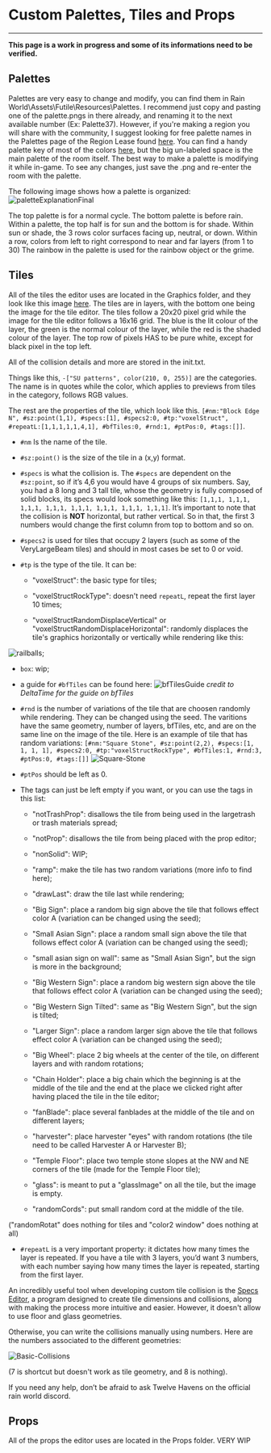 # Custom Palettes, Tiles and Props

---

**This page is a work in progress and some of its informations need to be verified.**

## Palettes

Palettes are very easy to change and modify, you can find them in Rain World\Assets\Futile\Resources\Palettes. I recommend just copy and pasting one of the palette.pngs in there already, and renaming it to the next available number (Ex: Palette37). However, if you're making a region you will share with the community, I suggest looking for free palette names in the Palettes page of the Region Lease found [here](https://docs.google.com/spreadsheets/d/14wt42_ZalI5di8zpUFx3WvPWldC_L7SwIbgb_TxOpUk/edit#gid=1310131772). You can find a handy palette key of most of the colors [here](https://i.imgur.com/6rI8pWa.png), but the big un-labeled space is the main palette of the room itself. The best way to make a palette is modifying it while in-game. To see any changes, just save the .png and re-enter the room with the palette.

The following image shows how a palette is organized:
![paletteExplanationFinal](../../../assets/regionDevelopment/levelEditor/paletteExplanationFinal.png)

The top palette is for a normal cycle. The bottom palette is before rain.
Within a palette, the top half is for sun and the bottom is for shade.
Within sun or shade, the 3 rows color surfaces facing up, neutral, or down.
Within a row, colors from left to right correspond to near and far layers (from 1 to 30)
The rainbow in the palette is used for the rainbow object or the grime.


## Tiles

All of the tiles the editor uses are located in the Graphics folder, and they look like this image [here](https://i.imgur.com/iiz0s3u.png). The tiles are in layers, with the bottom one being the image for the tile editor. The tiles follow a 20x20 pixel grid while the image for the tile editor follows a 16x16 grid. The blue is the lit colour of the layer, the green is the normal colour of the layer, while the red is the shaded colour of the layer. The top row of pixels HAS to be pure white, except for black pixel in the top left.

All of the collision details and more are stored in the init.txt.

Things like this, `-["SU patterns", color(210, 0, 255)]`
are the categories. The name is in quotes while the color, which applies to previews from tiles in the category, follows RGB values. 

The rest are the properties of the tile, which look like this. `[#nm:"Block Edge N", #sz:point(1,1), #specs:[1], #specs2:0, #tp:"voxelStruct", #repeatL:[1,1,1,1,1,4,1], #bfTiles:0, #rnd:1, #ptPos:0, #tags:[]]`. 

- `#nm` Is the name of the tile. 

- `#sz:point()` is the size of the tile in a (x,y) format. 

- `#specs` is what the collision is. The `#specs` are dependent on the `#sz:point`, so if it’s 4,6 you would have 4 groups of six numbers. Say, you had a 8 long and 3 tall tile, whose the geometry is fully composed of solid blocks, its specs would look something like this: `[1,1,1, 1,1,1, 1,1,1, 1,1,1, 1,1,1, 1,1,1, 1,1,1, 1,1,1]`.
It’s important to note that the collision is **NOT** horizontal, but rather vertical. So in that, the first 3 numbers would change the first column from top to bottom and so on.

- `#specs2` is used for tiles that occupy 2 layers (such as some of the VeryLargeBeam tiles) and should in most cases be set to 0 or void.

- `#tp` is the type of the tile. It can be: 

	- "voxelStruct": the basic type for tiles;

	- "voxelStructRockType": doesn't need `repeatL`, repeat the first layer 10 times;

	- "voxelStructRandomDisplaceVertical" or "voxelStructRandomDisplaceHorizontal": randomly displaces the tile's graphics horizontally or vertically while rendering like this:

![railballs](../../../assets/regionDevelopment/levelEditor/railballs.png);

- `box`: wip;

- a guide for `#bfTiles` can be found here: 
![bfTilesGuide](../../../assets/regionDevelopment/levelEditor/bfTilesGuide.png)
*credit to DeltaTime for the guide on bfTiles*

- `#rnd` is the number of variations of the tile that are choosen randomly while rendering. They can be changed using the seed. The varitions have the same geometry, number of layers, bfTiles, etc, and are on the same line on the image of the tile. Here is an example of tile that has random variations:
```[#nm:"Square Stone", #sz:point(2,2), #specs:[1, 1, 1, 1], #specs2:0, #tp:"voxelStructRockType", #bfTiles:1, #rnd:3, #ptPos:0, #tags:[]]```
![Square-Stone](../../../assets/regionDevelopment/levelEditor/Square-Stone.png)

- `#ptPos` should be left as 0.

- The tags can just be left empty if you want, or you can use the tags in this list: 

	- "notTrashProp": disallows the tile from being used in the largetrash or trash materials spread;

	- "notProp": disallows the tile from being placed with the prop editor;

	- "nonSolid": WIP;

	- "ramp": make the tile has two random variations (more info to find here);

	- "drawLast": draw the tile last while rendering;

	- "Big Sign": place a random big sign above the tile that follows effect color A (variation can be changed using the seed);

	- "Small Asian Sign": place a random small sign above the tile that follows effect color A (variation can be changed using the seed);

	- "small asian sign on wall": same as "Small Asian Sign", but the sign is more in the background;

	- "Big Western Sign": place a random big western sign above the tile that follows effect color A (variation can be changed using the seed);

	- "Big Western Sign Tilted": same as "Big Western Sign", but the sign is tilted;

	- "Larger Sign": place a random larger sign above the tile that follows effect color A (variation can be changed using the seed);

	- "Big Wheel": place 2 big wheels at the center of the tile, on different layers and with random rotations;

	- "Chain Holder": place a big chain which the beginning is at the middle of the tile and the end at the place we clicked right after having placed the tile in the tile editor;

	- "fanBlade": place several fanblades at the middle of the tile and on different layers;

	- "harvester": place harvester "eyes" with random rotations (the tile need to be called Harvester A or Harvester B);

	- "Temple Floor": place two temple stone slopes at the NW and NE corners of the tile (made for the Temple Floor tile);

	- "glass": is meant to put a "glassImage" on all the tile, but the image is empty.

	- "randomCords": put small random cord at the middle of the tile.

("randomRotat" does nothing for tiles and "color2 window" does nothing at all)

- `#repeatL` is a very important property: it dictates how many times the layer is repeated. If you have a tile with 3 layers, you’d want 3 numbers, with each number saying how many times the layer is repeated, starting from the first layer.

An incredibly useful tool when developing custom tile collision is the [Specs Editor](https://drive.google.com/file/d/17hWH494JwnAOrjo3Xyh8J_QZbbuAA3CO/view), a program designed to create tile dimensions and collisions, along with making the process more intuitive and easier. However, it doesn't allow to use floor and glass geometries.

Otherwise, you can write the collisions manually using numbers. Here are the numbers associated to the different geometries:

![Basic-Collisions](../../../assets/regionDevelopment/levelEditor/Basic-Collisions.png)

(7 is shortcut but doesn't work as tile geometry, and 8 is nothing).

If you need any help, don’t be afraid to ask Twelve Havens on the official rain world discord.


## Props

All of the props the editor uses are located in the Props folder.
VERY WIP
